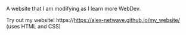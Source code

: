 A website that I am modifying as I learn more WebDev.

Try out my website! https://https://alex-netwave.github.io/my_website/ (uses HTML and CSS)
